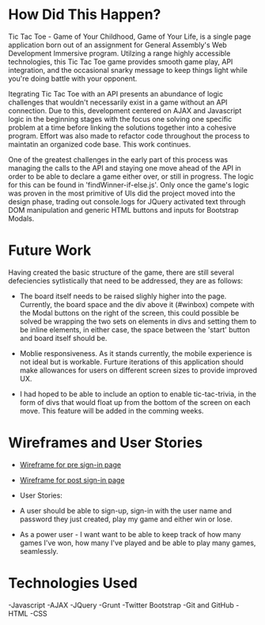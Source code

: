 # How Did This Happen?
  Tic Tac Toe - Game of Your Childhood, Game of Your Life, is a single page
  application born out of an assignment for General Assembly's Web Development
  Immersive program. Utilzing a range highly accessible technologies, this Tic
  Tac Toe game provides smooth game play, API integration, and the occasional
  snarky message to keep things light while you're doing battle with your
  opponent.

  Itegrating Tic Tac Toe with an API presents an abundance of logic challenges  that wouldn't necessarily exist in a game without an API connection. Due to
  this, development centered on AJAX and Javascript logic in the beginning
  stages with the focus one solving one specific problem at a time before
  linking the solutions together into a cohesive program. Effort was also made
  to refactor code throughout the process to maintatin an organized code base.
  This work continues.

  One of the greatest challenges in the early part of this process was
  managing the calls to the API and staying one move ahead of the API in order
  to be able to declare a game either over, or still in progress. The logic for this can be found in 'findWinner-if-else.js'. Only once the game's logic was proven in the most primitive of UIs did the project moved into the design
  phase, trading out console.logs for JQuery activated text through DOM
  manipulation and generic HTML buttons and inputs for Bootstrap Modals.

# Future Work
  Having created the basic structure of the game, there are still several
  defeciencies sytlistically that need to be addressed, they are as follows:

  - The board itself needs to be raised slighly higher into the page.
    Currently, the board space and the div above it (#winbox) compete with the Modal buttons on the right of the screen, this could possible be solved be wrapping the two sets on elements in divs and setting them to be inline elements, in either case, the space between the 'start' button and board itself should be.

 - Moblie responsiveness. As it stands currently, the mobile experience is not
   ideal but is workable. Furture iterations of this application should make
   allowances for users on different screen sizes to provide improved UX.

 - I had hoped to be able to include an option to enable tic-tac-trivia, in
   the form of divs that would float up from the bottom of the screen on each
   move. This feature will be added in the comming weeks.


# Wireframes and User Stories

 - [Wireframe for pre sign-in page](https://imgur.com/JObXRu4)
 - [Wireframe for post sign-in page](https://imgur.com/2E2xegT)

 - User Stories:
  - A user should be able to sign-up, sign-in with the user name and password
    they just  created, play my game and either win or lose.
  - As a power user - I want want to be able to keep track of how many games
    I've won, how many I've played and be able to play many games, seamlessly.




# Technologies Used

-Javascript
-AJAX
-JQuery
-Grunt
-Twitter Bootstrap
-Git and GitHub
-HTML
-CSS
